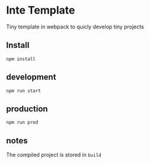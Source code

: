 # Inte Template

Tiny template in webpack to quicly develop tiny projects

## Install

```
npm install
```

## development

```
npm run start
```

## production
```
npm run prod
```

## notes
The compiled project is stored in `build`